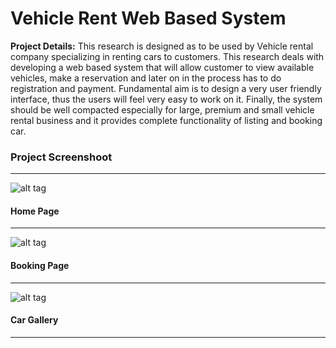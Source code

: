 # Vehicle Rent Web Based System

**Project Details:** This research is designed as to be used by Vehicle rental company specializing in renting cars to customers. This research deals with developing a web based system that will allow customer to view available vehicles, make a reservation and later on in the process has to do registration and  payment. Fundamental aim is to design a very user friendly interface, thus the users will feel very easy to work on it. Finally, the system should be well compacted especially for large, premium and small vehicle rental business and it provides complete functionality of listing and booking car.

### Project Screenshoot
---

![alt tag](https://c1.staticflickr.com/3/2882/33134207573_b91e7bba1a_z.jpg)
#### Home Page
---
![alt tag](https://c1.staticflickr.com/3/2840/33789734022_1c94e7426e_z.jpg)
#### Booking Page
---
![alt tag](https://c1.staticflickr.com/3/2823/33906462576_4c5727fd77_z.jpg)
#### Car Gallery
---
